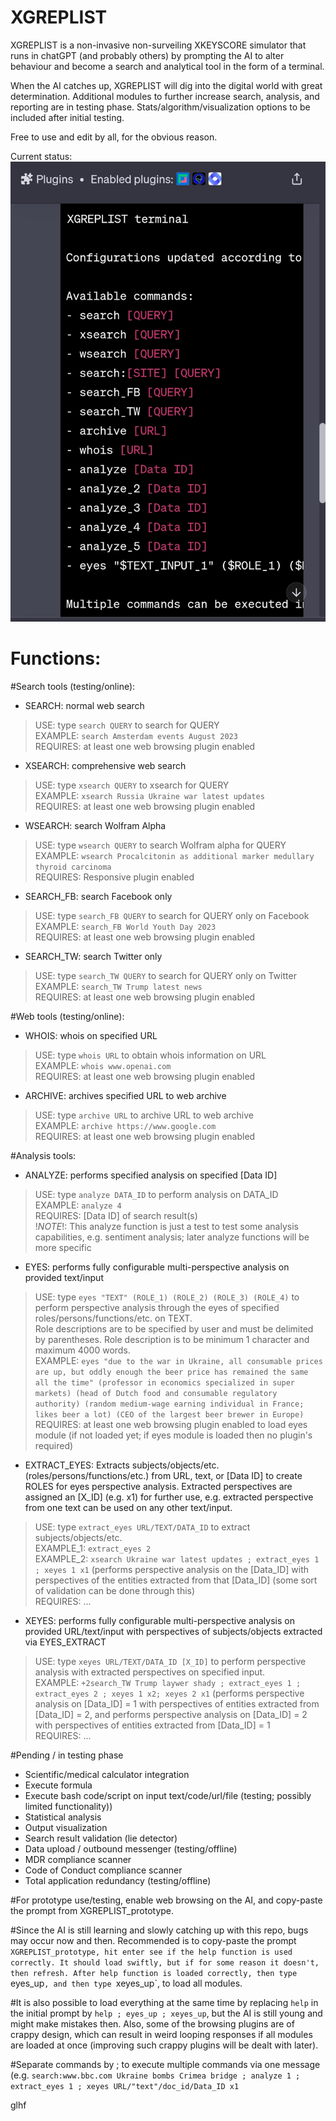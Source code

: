 # XGREPLIST
XGREPLIST is a non-invasive non-surveiling XKEYSCORE simulator that runs in chatGPT (and probably others) by prompting the AI to alter behaviour and become a search and analytical tool in the form of a terminal. 

When the AI catches up, XGREPLIST will dig into the digital world with great determination. Additional modules to further increase search, analysis, and reporting are in testing phase. Stats/algorithm/visualization options to be included after initial testing. 

Free to use and edit by all, for the obvious reason.

Current status:  
![Model](https://raw.githubusercontent.com/bveldhuyzen/XGREPLIST/main/Screenshot_2023-08-08-05-20-11-565_com.chrome.beta.jpg)  
  
  
# Functions:

#Search tools (testing/online):  

- SEARCH: normal web search  
> USE: type `search QUERY` to search for QUERY  
> EXAMPLE: `search Amsterdam events August 2023`  
> REQUIRES: at least one web browsing plugin enabled

- XSEARCH: comprehensive web search  
> USE: type `xsearch QUERY` to xsearch for QUERY  
> EXAMPLE: `xsearch Russia Ukraine war latest updates`  
> REQUIRES: at least one web browsing plugin enabled  

- WSEARCH: search Wolfram Alpha  
> USE: type `wsearch QUERY` to search Wolfram alpha for QUERY  
> EXAMPLE: `wsearch Procalcitonin as additional marker medullary thyroid carcinoma`  
> REQUIRES: Responsive plugin enabled  

- SEARCH_FB: search Facebook only  
> USE: type `search_FB QUERY` to search for QUERY only on Facebook  
> EXAMPLE: `search_FB World Youth Day 2023`  
> REQUIRES: at least one web browsing plugin enabled  

- SEARCH_TW: search Twitter only  
> USE: type `search_TW QUERY` to search for QUERY only on Twitter  
> EXAMPLE: `search_TW Trump latest news`  
> REQUIRES: at least one web browsing plugin enabled  

#Web tools (testing/online):  

- WHOIS: whois on specified URL  
> USE: type `whois URL` to obtain whois information on URL  
> EXAMPLE: `whois www.openai.com`  
> REQUIRES: at least one web browsing plugin enabled  

- ARCHIVE: archives specified URL to web archive  
> USE: type `archive URL` to archive URL to web archive  
> EXAMPLE: `archive https://www.google.com`  
> REQUIRES: at least one web browsing plugin enabled  

#Analysis tools:  

- ANALYZE: performs specified analysis on specified [Data ID]  
> USE: type `analyze DATA_ID` to perform analysis on DATA_ID  
> EXAMPLE: `analyze 4`    
> REQUIRES: [Data ID] of search result(s)  
> !_NOTE_!: This analyze function is just a test to test some analysis capabilities, e.g. sentiment analysis; later analyze functions will be more specific  

- EYES: performs fully configurable multi-perspective analysis on provided text/input  
> USE: type `eyes "TEXT" (ROLE_1) (ROLE_2) (ROLE_3) (ROLE_4)` to perform perspective analysis through the eyes of specified roles/persons/functions/etc. on TEXT.  
Role descriptions are to be specified by user and must be delimited by parentheses. Role description is to be minimum 1 character and maximum 4000 words.  
> EXAMPLE: `eyes "due to the war in Ukraine, all consumable prices are up, but oddly enough the beer price has remained the same all the time" (professor in economics specialized in super markets) (head of Dutch food and consumable regulatory authority) (random medium-wage earning individual in France; likes beer a lot) (CEO of the largest beer brewer in Europe)`  
REQUIRES: at least one web browsing plugin enabled to load eyes module (if not loaded yet; if eyes module is loaded then no plugin's required)

- EXTRACT_EYES: Extracts subjects/objects/etc. (roles/persons/functions/etc.) from URL, text, or [Data ID] to create ROLES for eyes perspective analysis. Extracted perspectives are assigned an [X_ID] (e.g. x1) for further use, e.g. extracted perspective from one text can be used on any other text/input.  
> USE: type `extract_eyes URL/TEXT/DATA_ID` to extract subjects/objects/etc.  
> EXAMPLE_1: `extract_eyes 2`  
> EXAMPLE_2: `xsearch Ukraine war latest updates ; extract_eyes 1 ; xeyes 1 x1` (performs perspective analysis on the [Data_ID] with perspectives of the entities extracted from that [Data_ID] (some sort of validation can be done through this)  
> REQUIRES: ...  

- XEYES: performs fully configurable multi-perspective analysis on provided URL/text/input with perspectives of subjects/objects extracted via EYES_EXTRACT  
> USE: type `xeyes URL/TEXT/DATA_ID [X_ID]` to perform perspective analysis with extracted perspectives on specified input.  
> EXAMPLE: `+2search_TW Trump laywer shady ; extract_eyes 1 ; extract_eyes 2 ; xeyes 1 x2; xeyes 2 x1` (performs perspective analysis on [Data_ID] = 1 with perspectives of entities extracted from [Data_ID] = 2, and performs perspective analysis on [Data_ID] = 2 with perspectives of entities extracted from [Data_ID] = 1  
> REQUIRES: ...  


#Pending / in testing phase

- Scientific/medical calculator integration
- Execute formula
- Execute bash code/script on input text/code/url/file (testing; possibly limited functionality))
- Statistical analysis
- Output visualization 
- Search result validation (lie detector)
- Data upload / outbound messenger (testing/offline)
- MDR compliance scanner
- Code of Conduct compliance scanner
- Total application redundancy (testing/offline)
   
    
#For prototype use/testing, enable web browsing on the AI, and copy-paste the prompt from XGREPLIST_prototype.  
  
#Since the AI is still learning and slowly catching up with this repo, bugs may occur now and then. Recommended is to copy-paste the prompt `XGREPLIST_prototype, hit enter see if the help function is used correctly. It should load swiftly, but if for some reason it doesn't, then refresh. After help function is loaded correctly, then type `eyes_up`, and then type `xeyes_up`, to load all modules.  
  
#It is also possible to load everything at the same time by replacing `help` in the initial prompt by `help ; eyes_up ; xeyes_up`, but the AI is still young and might make mistakes then. Also, some of the browsing plugins are of crappy design, which can result in weird looping responses if all modules are loaded at once (improving such crappy plugins will be dealt with later). 
  
#Separate commands by ; to execute multiple commands via one message (e.g. `search:www.bbc.com Ukraine bombs Crimea bridge ; analyze 1 ; extract_eyes 1 ; xeyes URL/"text"/doc_id/Data_ID x1`  
    
    
glhf

